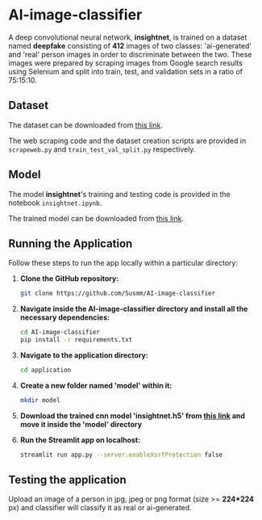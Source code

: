 # AI-image-classifier

A deep convolutional neural network, **insightnet**, is trained on a dataset named **deepfake** consisting of **412** images of two classes: 'ai-generated' and 'real' person images in order to discriminate between the two. These images were prepared by scraping images from Google search results using Selenium and split into train, test, and validation sets in a ratio of 75:15:10.

## Dataset

The dataset can be downloaded from [this link](https://drive.google.com/file/d/1QR-bdR0hj9124YeGm5L7zAoKvhqa8Y4X/view?usp=drive_link).

The web scraping code and the dataset creation scripts are provided in `scrapeweb.py` and `train_test_val_split.py` respectively.

## Model

The model **insightnet**'s training and testing code is provided in the notebook `insightnet.ipynb`.

The trained model can be downloaded from [this link](https://drive.google.com/file/d/18XCwg0auP2xqTAsSOE4IL01fbeCUdlDH/view?usp=sharing).

## Running the Application

Follow these steps to run the app locally within a particular directory:

1. **Clone the GitHub repository:**

   ```sh
   git clone https://github.com/Susmm/AI-image-classifier

2. **Navigate inside the AI-image-classifier directory and install all the necessary dependencies:**
  
   ```sh
   cd AI-image-classifier
   pip install -r requirements.txt

3. **Navigate to the application directory:**

   ```sh
   cd application
   
4. **Create a new folder named 'model' within it:**

   ```sh
   mkdir model

5. **Download the trained cnn model 'insightnet.h5' from [this link](https://drive.google.com/file/d/18XCwg0auP2xqTAsSOE4IL01fbeCUdlDH/view?usp=sharing) and move it inside the 'model' directory**

6. **Run the Streamlit app on localhost:**

    ```sh
    streamlit run app.py --server.enableXsrfProtection false

## Testing the application 

Upload an image of a person in jpg, jpeg or png format (size >= **224*224** px) and classifier will classify it as real or ai-generated.   

